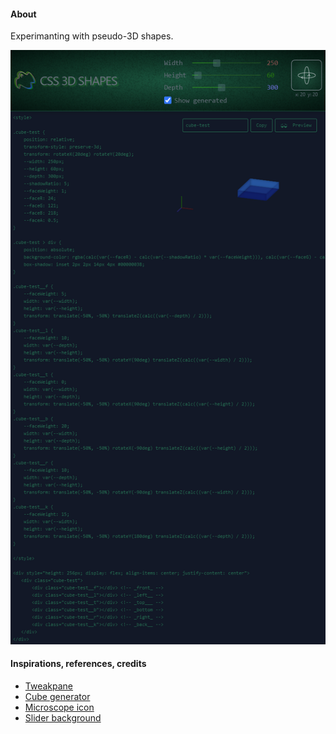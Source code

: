 #### About

Experimanting with pseudo-3D shapes.

![](src/assets/previews/2021-05-24_1-43-59.png)

#### Inspirations, references, credits

* [Tweakpane](https://github.com/cocopon/tweakpane)
* [Cube generator](https://css-cube-generator.netlify.app/)
* [Microscope icon](https://www.mcicon.com/product/microscope-icon-8/)
* [Slider background](twitter.com/anatudor/status/1392768399034490881)